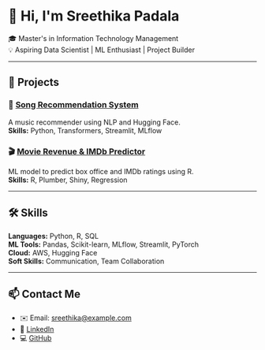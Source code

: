 
# 👋 Hi, I'm Sreethika Padala  
🎓 Master's in Information Technology Management  
💡 Aspiring Data Scientist | ML Enthusiast | Project Builder  

---

## 🚀 Projects

### 🎵 [Song Recommendation System](https://github.com/your-github/song-recommendation)
A music recommender using NLP and Hugging Face.  
**Skills:** Python, Transformers, Streamlit, MLflow

### 🎬 [Movie Revenue & IMDb Predictor](https://github.com/your-github/movie-predictor)
ML model to predict box office and IMDb ratings using R.  
**Skills:** R, Plumber, Shiny, Regression

---

## 🛠 Skills
**Languages:** Python, R, SQL  
**ML Tools:** Pandas, Scikit-learn, MLflow, Streamlit, PyTorch  
**Cloud:** AWS, Hugging Face  
**Soft Skills:** Communication, Team Collaboration

---

## 📫 Contact Me
- ✉️ Email: sreethika@example.com  
- 💼 [LinkedIn](https://www.linkedin.com/in/sreethikapadala)  
- 💻 [GitHub](https://github.com/SreethikaP)  

